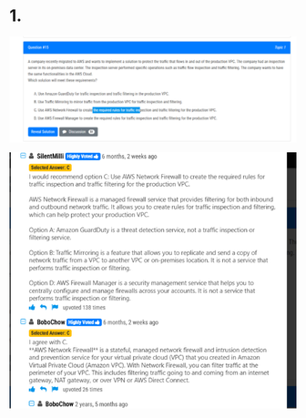 # 1.

![1744099545600](image/AWSNetworkFirewall/1744099545600.png)

![1744099715404](image/AWSNetworkFirewall/1744099715404.png)
